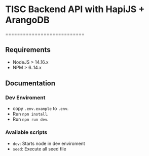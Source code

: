# TISC Backend API with HapiJS + ArangoDB

===========================

## Requirements

- NodeJS > 14.16.x
- NPM > 6..14.x

## Documentation

### Dev Enviroment

- copy `.env.example` to `.env`.
- Run `npm install`.
- Run `npm run dev`.

### Available scripts

- `dev`: Starts node in dev enviroment
- `seed`: Execute all seed file
